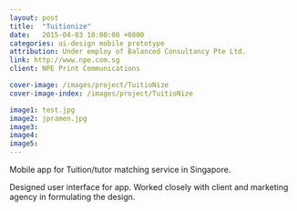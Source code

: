 ```yaml
---
layout: post
title:  "Tuitionize"
date:   2015-04-03 10:00:00 +0800
categories: ui-design mobile prototype 
attribution: Under employ of Balanced Consultancy Pte Ltd.
link: http://www.npe.com.sg
client: NPE Print Communications

cover-image: /images/project/TuitioNize
cover-image-index: /images/project/TuitioNize

image1: test.jpg
image2: jpramen.jpg
image3:
image4:
image5:
---
```


Mobile app for Tuition/tutor matching service in Singapore.

Designed user interface for app. Worked closely with client and marketing agency in formulating the design.
